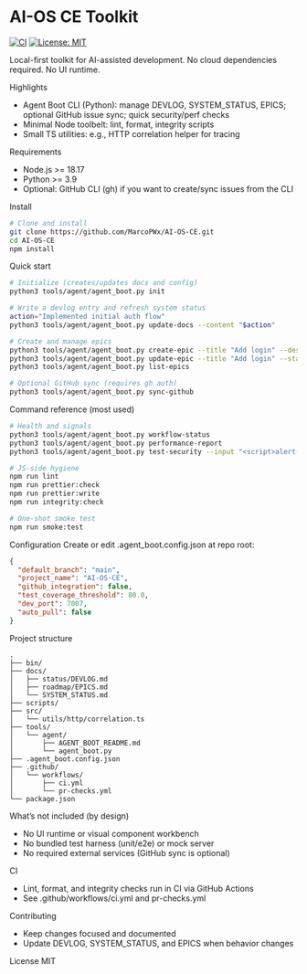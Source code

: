 # AI-OS CE Toolkit

[![CI](https://github.com/MarcoPWx/AI-OS-CE/actions/workflows/ci.yml/badge.svg)](https://github.com/MarcoPWx/AI-OS-CE/actions/workflows/ci.yml)
[![License: MIT](https://img.shields.io/badge/License-MIT-yellow.svg)](LICENSE)

Local-first toolkit for AI-assisted development. No cloud dependencies required. No UI runtime.

Highlights
- Agent Boot CLI (Python): manage DEVLOG, SYSTEM_STATUS, EPICS; optional GitHub issue sync; quick security/perf checks
- Minimal Node toolbelt: lint, format, integrity scripts
- Small TS utilities: e.g., HTTP correlation helper for tracing

Requirements
- Node.js >= 18.17
- Python >= 3.9
- Optional: GitHub CLI (gh) if you want to create/sync issues from the CLI

Install
```bash
# Clone and install
git clone https://github.com/MarcoPWx/AI-OS-CE.git
cd AI-OS-CE
npm install
```

Quick start
```bash
# Initialize (creates/updates docs and config)
python3 tools/agent/agent_boot.py init

# Write a devlog entry and refresh system status
action="Implemented initial auth flow"
python3 tools/agent/agent_boot.py update-docs --content "$action"

# Create and manage epics
python3 tools/agent/agent_boot.py create-epic --title "Add login" --description "OAuth2 w/ PKCE" 
python3 tools/agent/agent_boot.py update-epic --title "Add login" --status IN_PROGRESS --completion 50
python3 tools/agent/agent_boot.py list-epics

# Optional GitHub sync (requires gh auth)
python3 tools/agent/agent_boot.py sync-github
```

Command reference (most used)
```bash
# Health and signals
python3 tools/agent/agent_boot.py workflow-status
python3 tools/agent/agent_boot.py performance-report
python3 tools/agent/agent_boot.py test-security --input "<script>alert('xss')</script>"

# JS-side hygiene
npm run lint
npm run prettier:check
npm run prettier:write
npm run integrity:check

# One-shot smoke test
npm run smoke:test
```

Configuration
Create or edit .agent_boot.config.json at repo root:
```json
{
  "default_branch": "main",
  "project_name": "AI-OS-CE",
  "github_integration": false,
  "test_coverage_threshold": 80.0,
  "dev_port": 7007,
  "auto_pull": false
}
```

Project structure
```
.
├── bin/
├── docs/
│   ├── status/DEVLOG.md
│   ├── roadmap/EPICS.md
│   └── SYSTEM_STATUS.md
├── scripts/
├── src/
│   └── utils/http/correlation.ts
├── tools/
│   └── agent/
│       ├── AGENT_BOOT_README.md
│       └── agent_boot.py
├── .agent_boot.config.json
├── .github/
│   └── workflows/
│       ├── ci.yml
│       └── pr-checks.yml
└── package.json
```

What’s not included (by design)
- No UI runtime or visual component workbench
- No bundled test harness (unit/e2e) or mock server
- No required external services (GitHub sync is optional)

CI
- Lint, format, and integrity checks run in CI via GitHub Actions
- See .github/workflows/ci.yml and pr-checks.yml

Contributing
- Keep changes focused and documented
- Update DEVLOG, SYSTEM_STATUS, and EPICS when behavior changes

License
MIT

